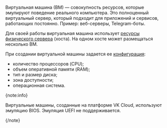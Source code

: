 Виртуальная машина (ВМ) — совокупность ресурсов, которые эмулируют поведение реального компьютера. Это полноценный виртуальный сервер, который подходит для приложений и сервисов, работающих постоянно. Пример: веб-серверы, Telegram-боты.

Для своей работы виртуальная машина использует [ресурсы физического сервера](./cpu-generation) (хоста). На одном хосте может размещаться несколько ВМ.

При создании виртуальной машины задается ее [конфигурация](./flavor):

- количество процессоров (CPU);
- объем оперативной памяти (RAM);
- тип и размер диска;
- зона доступности;
- операционная система.

{note:info}

Виртуальные машины, созданные на платформе VK Cloud, используют эмуляцию BIOS. Эмуляция UEFI не поддерживается.

{/note}
